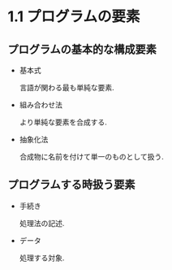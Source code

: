 # 1.1 プログラムの要素

## プログラムの基本的な構成要素

* 基本式

   言語が関わる最も単純な要素.

* 組み合わせ法

   より単純な要素を合成する.

* 抽象化法

   合成物に名前を付けて単一のものとして扱う.

## プログラムする時扱う要素

* 手続き

   処理法の記述.

* データ

  処理する対象.

